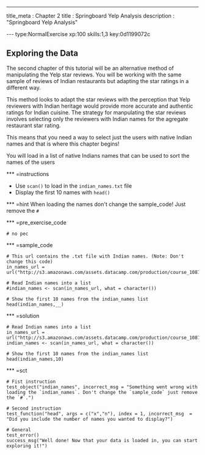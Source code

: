 ---
title_meta  : Chapter 2
title       : Springboard Yelp Analysis
description : "Springboard Yelp Analysis"

--- type:NormalExercise xp:100 skills:1,3  key:0d1199072c
## Exploring the Data

The second chapter of this tutorial will be an alternative method of manipulating the Yelp star reviews. You will be working with the same sample of reviews of Indian restaurants but adapting the star ratings in a different way. 

This method looks to adapt the star reviews with the perception that Yelp reviewers with Indian heritage would provide more accurate and authentic ratings for Indian cuisine. The strategy for manpulating the star reviews involves selecting only the reviewers with Indian names for the agregate restaurant star rating. 

This means that you need a way to select just the users with native Indian names and that is where this chapter begins! 

You will load in a list of native Indians names that can be used to sort the names of the users 


*** =instructions
- Use `scan()` to load in the `indian_names.txt` file
- Display the first 10 names with `head()`

*** =hint
When loading the names don't change the sample_code! Just remove the `#`

*** =pre_exercise_code
```{r,eval=FALSE}
# no pec
```

*** =sample_code
```{r, eval = FALSE}
# This url contains the .txt file with Indian names. (Note: Don't change this code)
in_names_url = url("http://s3.amazonaws.com/assets.datacamp.com/production/course_1087/datasets/indian_names.txt")

# Read Indian names into a list
#indian_names <- scan(in_names_url, what = character())

# Show the first 10 names from the indian_names list
head(indian_names,__)

```

*** =solution
```{r,eval=FALSE}
# Read Indian names into a list
in_names_url = url("http://s3.amazonaws.com/assets.datacamp.com/production/course_1087/datasets/indian_names.txt")
indian_names <- scan(in_names_url, what = character())

# Show the first 10 names from the indian_names list
head(indian_names,10)
```

*** =sct
```{r,eval=FALSE}
# Fist instruction
test_object("indian_names", incorrect_msg = "Something went wrong with loading the `indian_names`. Don't change the `sample_code` just remove the `#`.")

# Second instruction
test_function("head", args = c("x","n"), index = 1, incorrect_msg  = "Did you include the number of names you wanted to display?")

# General
test_error()
success_msg("Well done! Now that your data is loaded in, you can start exploring it!")
```
